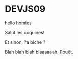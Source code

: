 # DEVJS09

hello homies

Salut les coquines!

Et sinon, ?a biche ?

Blah blah blah blaaaaaah. Pouêt.
